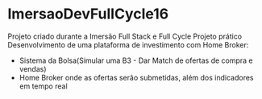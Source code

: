# ImersaoDevFullCycle16
Projeto criado durante a Imersão Full Stack e Full Cycle
Projeto prático
Desenvolvimento de uma plataforma de investimento com Home Broker:
- Sistema da Bolsa(Simular uma B3 - Dar Match de ofertas de compra e vendas)
- Home Broker onde as ofertas serão submetidas, além dos indicadores em tempo real
  
